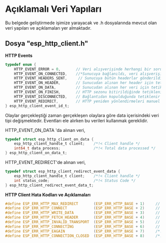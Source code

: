 # Açıklamalı Veri Yapıları

Bu belgede geliştirmede işimize yarayacak ve .h dosyalarında mevcut olan veri yapıları ve açıklamaları yer almaktadır.

## Dosya "esp_http_client.h"



**HTTP Events**


```c
typedef enum {
    HTTP_EVENT_ERROR = 0,       // Veri alışverişinde herhangi bir sorun yaşandı
    HTTP_EVENT_ON_CONNECTED,    //*Sunucuya bağlanıldı, veri alışverişi yaşanmadı. 
    HTTP_EVENT_HEADERS_SENT,     // Sunucuya bütün headerlar gönderildi
    HTTP_EVENT_ON_HEADER,       // Sunucudan alınan her header için tetiklenir
    HTTP_EVENT_ON_DATA,         // Sunucudan alınan her veri için tetiklenir
    HTTP_EVENT_ON_FINISH,       // HTTP sezonu bitirildiğinde tetiklenir
    HTTP_EVENT_DISCONNECTED,    // Bağlantıdan kopulduğunda tetiklenir
    HTTP_EVENT_REDIRECT,        // HTTP yeniden yönlendirmeleri manuel olarak ele almak için kullanılır.
} esp_http_client_event_id_t;
```

Olaylar gerçekleştiği zaman gerçekleşen olaylara göre data içerisindeki veri tipi değişmektedir. Eventları ele alırken bu verileri kullanmak gereklidir.

HTTP_EVENT_ON_DATA 'da alınan veri,

```c
typedef struct esp_http_client_on_data {
    esp_http_client_handle_t client;    /*!< Client handle */
    int64_t data_process;               /*!< Total data processed */
} esp_http_client_on_data_t;

```

HTTP_EVENT_REDIRECT'de alınan veri,

```c
typedef struct esp_http_client_redirect_event_data {
    esp_http_client_handle_t client;    /*!< Client handle */
    int status_code;                    /*!< Status Code */
} esp_http_client_redirect_event_data_t;
```

**HTTP Client Hata Kodları ve Açıklamaları**

```c
#define ESP_ERR_HTTP_MAX_REDIRECT       (ESP_ERR_HTTP_BASE + 1)     // Azami yeniden yönlendirme aşıldı
#define ESP_ERR_HTTP_CONNECT            (ESP_ERR_HTTP_BASE + 2)     // HTTP bağlantısı açılamadı
#define ESP_ERR_HTTP_WRITE_DATA         (ESP_ERR_HTTP_BASE + 3)     // HTTP verisi yazılamadı
#define ESP_ERR_HTTP_FETCH_HEADER       (ESP_ERR_HTTP_BASE + 4)     // Sunucudan header alınamadı
#define ESP_ERR_HTTP_INVALID_TRANSPORT  (ESP_ERR_HTTP_BASE + 5)     // Giriş şemasına göre geçersiz HTTP taşıyıcısı
#define ESP_ERR_HTTP_CONNECTING         (ESP_ERR_HTTP_BASE + 6)     // HTTP bağlantısı kuruluyor
#define ESP_ERR_HTTP_EAGAIN             (ESP_ERR_HTTP_BASE + 7)     /*!< Mapping of errno EAGAIN to esp_err_t */
#define ESP_ERR_HTTP_CONNECTION_CLOSED  (ESP_ERR_HTTP_BASE + 8)     /*!< Read FIN from peer and the connection closed */
```

